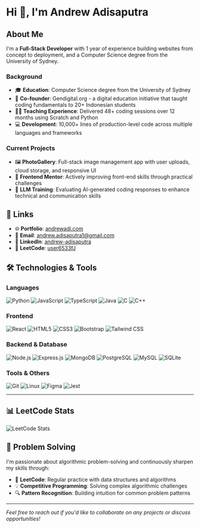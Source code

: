 # Hi 👋, I'm Andrew Adisaputra

## About Me
I'm a **Full-Stack Developer** with 1 year of experience building websites from concept to deployment, and a Computer Science degree from the University of Sydney. 

### Background
- 🎓 **Education**: Computer Science degree from the University of Sydney
- 🚀 **Co-founder**: Gendigital.org - a digital education initiative that taught coding fundamentals to 20+ Indonesian students
- 👨‍🏫 **Teaching Experience**: Delivered 48+ coding sessions over 12 months using Scratch and Python
- 💻 **Development**: 10,000+ lines of production-level code across multiple languages and frameworks

### Current Projects
- 🖼️ **PhotoGallery**: Full-stack image management app with user uploads, cloud storage, and responsive UI
- 🎯 **Frontend Mentor**: Actively improving front-end skills through practical challenges
- 🤖 **LLM Training**: Evaluating AI-generated coding responses to enhance technical and communication skills

## 🔗 Links
- 🌐 **Portfolio**: [andrewadi.com](https://andrewadi.com)
- 📧 **Email**: andrew.adisaputra1@gmail.com
- 💼 **LinkedIn**: [andrew-adisaputra](https://linkedin.com/in/andrew-adisaputra)
- 🧠 **LeetCode**: [user6533fJ](https://leetcode.com/user6533fJ)

## 🛠️ Technologies & Tools

### Languages
![Python](https://img.shields.io/badge/Python-3776AB?style=for-the-badge&logo=python&logoColor=white)
![JavaScript](https://img.shields.io/badge/JavaScript-F7DF1E?style=for-the-badge&logo=javascript&logoColor=black)
![TypeScript](https://img.shields.io/badge/TypeScript-007ACC?style=for-the-badge&logo=typescript&logoColor=white)
![Java](https://img.shields.io/badge/Java-ED8B00?style=for-the-badge&logo=java&logoColor=white)
![C](https://img.shields.io/badge/C-00599C?style=for-the-badge&logo=c&logoColor=white)
![C++](https://img.shields.io/badge/C++-00599C?style=for-the-badge&logo=cplusplus&logoColor=white)

### Frontend
![React](https://img.shields.io/badge/React-20232A?style=for-the-badge&logo=react&logoColor=61DAFB)
![HTML5](https://img.shields.io/badge/HTML5-E34F26?style=for-the-badge&logo=html5&logoColor=white)
![CSS3](https://img.shields.io/badge/CSS3-1572B6?style=for-the-badge&logo=css3&logoColor=white)
![Bootstrap](https://img.shields.io/badge/Bootstrap-563D7C?style=for-the-badge&logo=bootstrap&logoColor=white)
![Tailwind CSS](https://img.shields.io/badge/Tailwind_CSS-38B2AC?style=for-the-badge&logo=tailwind-css&logoColor=white)

### Backend & Database
![Node.js](https://img.shields.io/badge/Node.js-43853D?style=for-the-badge&logo=node.js&logoColor=white)
![Express.js](https://img.shields.io/badge/Express.js-404D59?style=for-the-badge)
![MongoDB](https://img.shields.io/badge/MongoDB-4EA94B?style=for-the-badge&logo=mongodb&logoColor=white)
![PostgreSQL](https://img.shields.io/badge/PostgreSQL-316192?style=for-the-badge&logo=postgresql&logoColor=white)
![MySQL](https://img.shields.io/badge/MySQL-00000F?style=for-the-badge&logo=mysql&logoColor=white)
![SQLite](https://img.shields.io/badge/SQLite-07405E?style=for-the-badge&logo=sqlite&logoColor=white)

### Tools & Others
![Git](https://img.shields.io/badge/Git-F05032?style=for-the-badge&logo=git&logoColor=white)
![Linux](https://img.shields.io/badge/Linux-FCC624?style=for-the-badge&logo=linux&logoColor=black)
![Figma](https://img.shields.io/badge/Figma-F24E1E?style=for-the-badge&logo=figma&logoColor=white)
![Jest](https://img.shields.io/badge/Jest-C21325?style=for-the-badge&logo=jest&logoColor=white)

---

## 📊 LeetCode Stats
![LeetCode Stats](https://leetcard.jacoblin.cool/user6533fJ?theme=dark&font=Karma&ext=heatmap)

## 🧠 Problem Solving
I'm passionate about algorithmic problem-solving and continuously sharpen my skills through:
- 🎯 **LeetCode**: Regular practice with data structures and algorithms
- 💡 **Competitive Programming**: Solving complex algorithmic challenges
- 🔍 **Pattern Recognition**: Building intuition for common problem patterns

---

*Feel free to reach out if you'd like to collaborate on any projects or discuss opportunities!*
